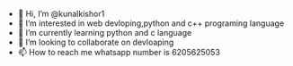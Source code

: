 - 👋 Hi, I’m @kunalkishor1
- 👀 I’m interested in web devloping,python and c++ programing language 
- 🌱 I’m currently learning python and c language 
- 💞️ I’m looking to collaborate on devloaping
- 📫 How to reach me whatsapp number is 6205625053
<!---
kunalkishor1/kunalkishor1 is a ✨ special ✨ repository because its `README.md` (this file) appears on your GitHub profile.
You can click the Preview link to take a look at your changes.
--->
